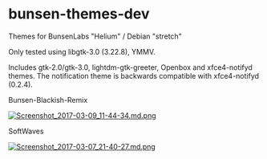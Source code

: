 # bunsen-themes-dev
Themes for BunsenLabs "Helium" / Debian "stretch"

Only tested using libgtk-3.0 (3.22.8), YMMV.

Includes gtk-2.0/gtk-3.0, lightdm-gtk-greeter,
Openbox and xfce4-notifyd themes. The notification
theme is backwards compatible with xfce4-notifyd (0.2.4).

Bunsen-Blackish-Remix  
  
[![Screenshot_2017-03-09_11-44-34.md.png](https://cdn.scrot.moe/images/2017/03/09/Screenshot_2017-03-09_11-44-34.md.png)](https://scrot.moe/image/1wT76)

SoftWaves  
  
[![Screenshot_2017-03-07_21-40-27.md.png](https://cdn.scrot.moe/images/2017/03/08/Screenshot_2017-03-07_21-40-27.md.png)](https://scrot.moe/image/1wED0)